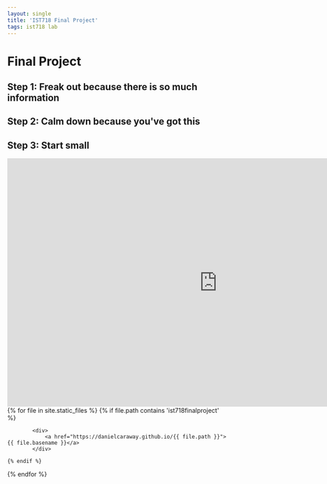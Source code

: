 ```yaml
---
layout: single
title: 'IST718 Final Project'
tags: ist718 lab 
---
```


# Final Project

## Step 1: Freak out because there is so much information

## Step 2: Calm down because you've got this

## Step 3: Start small


<iframe src="https://docs.google.com/presentation/d/e/2PACX-1vTpk5aPVmo7zRT0iyXmEopwMh_bUuBc5j4sO3qZkiG6OaDkFYxmu0ORlsiyWArX8tMIf9zZGguswAqt/embed?start=false&loop=false&delayms=5000" frameborder="0" width="960" height="569" allowfullscreen="true" mozallowfullscreen="true" webkitallowfullscreen="true"></iframe>

<div>
{% for file in site.static_files %}
    {% if file.path contains 'ist718finalproject' %}
        
            <div>
                <a href="https://danielcaraway.github.io/{{ file.path }}">{{ file.basename }}</a>
            </div>

    {% endif %}
{% endfor %}
</div>

